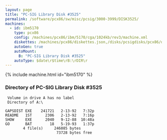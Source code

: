 ```yaml
---
layout: page
title: "PC-SIG Library Disk #3525"
permalink: /software/pcx86/sw/misc/pcsig/3000-3999/DISK3525/
machines:
  - id: ibm5170
    type: pcx86
    config: /machines/pcx86/ibm/5170/cga/1024kb/rev3/machine.xml
    diskettes: /machines/pcx86/diskettes.json,/disks/pcsigdisks/pcx86/diskettes.json
    autoGen: true
    autoMount:
      B: "PC-SIG Library Disk #3525"
    autoType: $date\r$time\rB:\rDIR\r
---
```


{% include machine.html id="ibm5170" %}

### Directory of PC-SIG Library Disk #3525

     Volume in drive A has no label
     Directory of A:\

    GAPSDIST EXE    241721   2-13-92   7:32p
    README   1ST      2306   2-13-92   7:16p
    SHOW     EXE      2040   9-12-88  10:48a
    GO       BAT        18   5-19-93   1:37p
            4 file(s)     246085 bytes
                           73728 bytes free
